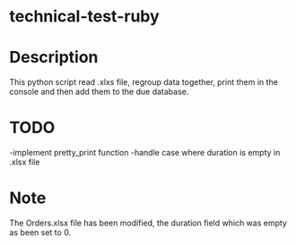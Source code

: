 # technical-test-ruby


# Description

This python script read .xlxs file, regroup data together, print them in the console and then add them to the due database.

# TODO

-implement pretty_print function
-handle case where duration is empty in .xlsx file

# Note

The Orders.xlsx file has been modified, the duration field which was empty as been set to 0.
